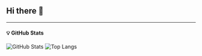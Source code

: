 ## Hi there 👋

<!--
**YangtzeMa/YangtzeMa** is a ✨ _special_ ✨ repository because its `README.md` (this file) appears on your GitHub profile.

Here are some ideas to get you started:

- 🔭 I’m currently working on ...
- 🌱 I’m currently learning ...
- 👯 I’m looking to collaborate on ...
- 🤔 I’m looking for help with ...
- 💬 Ask me about ...
- 📫 How to reach me: ...
- 😄 Pronouns: ...
- ⚡ Fun fact: ...
-->

---
#### 💡 GitHub Stats

![GitHub Stats](https://github-readme-stats.vercel.app/api?username=YangtzeMa&show_icons=true&theme=tokyonight&hide_title=true)
![Top Langs](https://github-readme-stats.vercel.app/api/top-langs/?username=YangtzeMa&layout=compact&theme=tokyonight)
